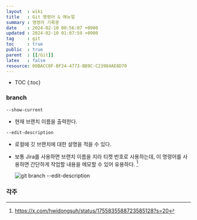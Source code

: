 ```yaml
---
layout  : wiki
title   : Git 명령어 & 매뉴얼
summary : 명령어 기록용
date    : 2024-02-10 00:56:07 +0900
updated : 2024-02-10 01:07:59 +0900
tag     : git 
toc     : true
public  : true
parent  : [[/Git]]
latex   : false
resource: 00BACC0F-BF24-4773-BB9C-C23984AE8D70
---
```

* TOC
{:toc}

### branch

`--show-current` 
- 현재 브랜치 이름을 출력한다.

`--edit-description` 
- 로컬에 깃 브랜치에 대한 설명을 적을 수 있다.
- 보통 Jira를 사용하면 브랜치 이름을 지라 티켓 번호로 사용하는데, 이 명령어를 사용하면 간단하게 작업할 내용을 메모할 수 있어 유용하다. [^1]
	
	![git branch --edit-description](https://github.com/johngrib/johngrib-jekyll-skeleton/assets/26791234/24c5d34a-394a-4589-a34c-9c27c6e7e02e)

### 각주

[^1]: <https://x.com/hwidongsuh/status/1755835588723585128?s=20>
